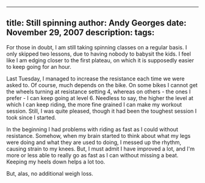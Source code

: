 -----
title:  Still spinning
author: Andy Georges
date: November 29, 2007
description: 
tags: 
-----







For those in doubt, I am still taking spinning classes on a regular
basis. I only skipped two lessons, due to having nobody to babysit the
kids. I feel like I am edging closer to the first plateau, on which it
is supposedly easier to keep going for an hour.


Last Tuesday, I managed to increase the resistance each time we were
asked to. Of course, much depends on the bike. On some bikes I cannot
get the wheels turning at resistance setting 4, whereas on others - the
ones I prefer - I can keep going at level 6. Needless to say, the higher
the level at which I can keep riding, the more fine grained I can make
my workout session. Still, I was quite pleased, though it had been the
toughest session I took since I started.


In the beginning I had problems with riding as fast as I could without
resistance. Somehow, when my brain started to think about what my legs
were doing and what they are used to doing, I messed up the rhythm,
causing strain to my knees. But, I must admit I have improved a lot, and
I'm more or less able to really go as fast as I can without missing a
beat. Keeping my heels down helps a lot too.


But, alas, no additional weigh loss.




